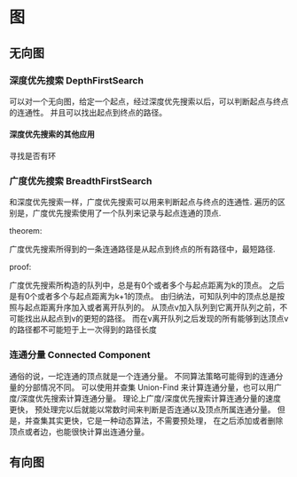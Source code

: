 # 图

## 无向图

### 深度优先搜索 DepthFirstSearch

可以对一个无向图，给定一个起点，经过深度优先搜索以后，可以判断起点与终点的连通性。
并且可以找出起点到终点的路径。

#### 深度优先搜索的其他应用

寻找是否有环

### 广度优先搜索 BreadthFirstSearch

和深度优先搜索一样，广度优先搜索可以用来判断起点与终点的连通性.
遍历的区别是，广度优先搜索使用了一个队列来记录与起点连通的顶点.

theorem:

广度优先搜索所得到的一条连通路径是从起点到终点的所有路径中，最短路径.

proof:

广度优先搜索所构造的队列中，总是有0个或者多个与起点距离为k的顶点。
之后是有0个或者多个与起点距离为k+1的顶点。
由归纳法，可知队列中的顶点总是按照与起点距离升序加入或者离开队列的。
从顶点v加入队列到它离开队列之前，不可能找出从起点到v的更短的路径。
而在v离开队列之后发现的所有能够到达顶点v的路径都不可能短于上一次得到的路径长度

### 连通分量 Connected Component

通俗的说，一坨连通的顶点就是一个连通分量。
不同算法策略可能得到的连通分量的分部情况不同。
可以使用并查集 Union-Find 来计算连通分量，也可以用广度/深度优先搜索计算连通分量。
理论上广度/深度优先搜索计算连通分量的速度更快，
预处理完以后就能以常数时间来判断是否连通以及顶点所属连通分量。
但是，并查集其实更快，它是一种动态算法，不需要预处理，
在之后添加或者删除顶点或者边，也能很快计算出连通分量。

## 有向图